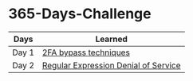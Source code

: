 # 365-Days-Challenge
| Days | Learned |
| --- | --- |
| Day 1 | [2FA bypass techniques](https://github.com/Robinx33/365-Days-Challenge/blob/main/Day/Day%201_18%20December%202022.md) |
| Day 2 | [Regular Expression Denial of Service](https://github.com/Robinx33/365-Days-Challenge/blob/main/Day/19%20December%202022.md) |
